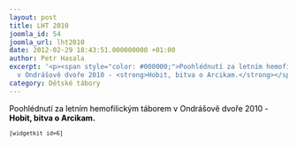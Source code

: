 ```yaml
---
layout: post
title: LHT 2010
joomla_id: 54
joomla_url: lht2010
date: 2012-02-29 18:43:51.000000000 +01:00
author: Petr Hasala
excerpt: '<p><span style="color: #000000;">Poohlédnutí za letním hemofilickým táborem
  v Ondrášově dvoře 2010 - <strong>Hobit, bitva o Arcikam.</strong></span></p>'
category: Dětské tábory
---
```

<p><span style="color: #000000;">Poohlédnutí za letním hemofilickým táborem v Ondrášově dvoře 2010 - <strong>Hobit, bitva o Arcikam.</strong></span></p>

<p><code><code>[widgetkit id=6]</code></code></p>
